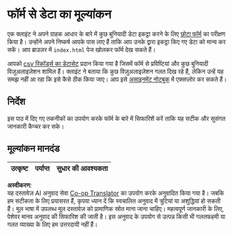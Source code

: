 <!--
CO_OP_TRANSLATOR_METADATA:
{
  "original_hash": "f9d5a7275e046223fa6474477674b810",
  "translation_date": "2025-08-24T21:02:28+00:00",
  "source_file": "2-Working-With-Data/08-data-preparation/assignment.md",
  "language_code": "hi"
}
-->
# फॉर्म से डेटा का मूल्यांकन

एक क्लाइंट ने अपने ग्राहक आधार के बारे में कुछ बुनियादी डेटा इकट्ठा करने के लिए [छोटा फॉर्म](../../../../2-Working-With-Data/08-data-preparation/index.html) का परीक्षण किया है। उन्होंने अपने निष्कर्ष आपके पास लाए हैं ताकि आप उनके द्वारा इकट्ठा किए गए डेटा को मान्य कर सकें। आप ब्राउज़र में `index.html` पेज खोलकर फॉर्म देख सकते हैं।

आपको [csv रिकॉर्ड्स का डेटासेट](../../../../data/form.csv) प्रदान किया गया है जिसमें फॉर्म से प्रविष्टियां और कुछ बुनियादी विज़ुअलाइज़ेशन शामिल हैं। क्लाइंट ने बताया कि कुछ विज़ुअलाइज़ेशन गलत दिख रहे हैं, लेकिन उन्हें यह समझ नहीं आ रहा कि इसे कैसे ठीक किया जाए। आप इसे [असाइनमेंट नोटबुक](../../../../2-Working-With-Data/08-data-preparation/assignment.ipynb) में एक्सप्लोर कर सकते हैं।

## निर्देश

इस पाठ में दिए गए तकनीकों का उपयोग करके फॉर्म के बारे में सिफारिशें करें ताकि यह सटीक और सुसंगत जानकारी कैप्चर कर सके।

## मूल्यांकन मानदंड

उत्कृष्ट | पर्याप्त | सुधार की आवश्यकता
--- | --- | --- |

**अस्वीकरण**:  
यह दस्तावेज़ AI अनुवाद सेवा [Co-op Translator](https://github.com/Azure/co-op-translator) का उपयोग करके अनुवादित किया गया है। जबकि हम सटीकता के लिए प्रयासरत हैं, कृपया ध्यान दें कि स्वचालित अनुवाद में त्रुटियां या अशुद्धियां हो सकती हैं। मूल भाषा में उपलब्ध मूल दस्तावेज़ को प्रामाणिक स्रोत माना जाना चाहिए। महत्वपूर्ण जानकारी के लिए, पेशेवर मानव अनुवाद की सिफारिश की जाती है। इस अनुवाद के उपयोग से उत्पन्न किसी भी गलतफहमी या गलत व्याख्या के लिए हम उत्तरदायी नहीं हैं।
